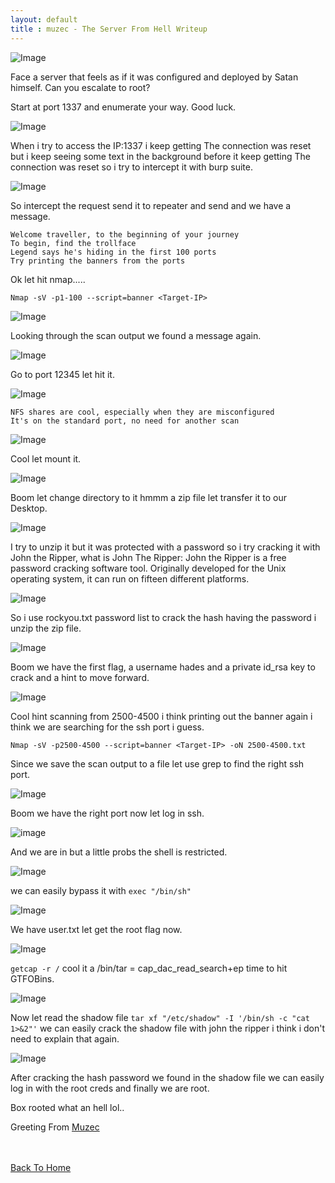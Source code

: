 ```yaml
---
layout: default
title : muzec - The Server From Hell Writeup
---
```


![Image](https://imgur.com/ns4BoqH.png)

Face a server that feels as if it was configured and deployed by Satan himself. Can you escalate to root?

Start at port 1337 and enumerate your way.
Good luck.

![Image](https://imgur.com/5HCQWyE.png)

When i try to access the IP:1337 i keep getting The connection was reset but i keep seeing some text in the background before it keep getting The connection was reset so i try to intercept it with burp suite.

![Image](https://imgur.com/w64iBM8.png)

So intercept the request send it to repeater and send and we have a message.

```
Welcome traveller, to the beginning of your journey
To begin, find the trollface
Legend says he's hiding in the first 100 ports
Try printing the banners from the ports
```

Ok let hit nmap.....

```Nmap -sV -p1-100 --script=banner <Target-IP>```

![Image](https://imgur.com/H9yb4gC.png)

Looking through the scan output we found a message again.

![Image](https://imgur.com/N6sYErS.png)

Go to port 12345 let hit it.

![Image](https://imgur.com/xIUMtU2.png)

```
NFS shares are cool, especially when they are misconfigured
It's on the standard port, no need for another scan
```
![Image](https://imgur.com/E9o4oQX.png)

Cool let mount it.

![Image](https://imgur.com/FtM1mhY.png)

Boom let change directory to it hmmm a zip file let transfer it to our Desktop.

![Image](https://imgur.com/l5KFSa7.png)

I try to unzip it but it was protected with a password so i try cracking it with John the Ripper, what is John The Ripper: John the Ripper is a free password cracking software tool. Originally developed for the Unix operating system, it can run on fifteen different platforms. 

![Image](https://imgur.com/LjxEHMf.png)

So i use rockyou.txt password list to crack the hash having the password i unzip the zip file.

![Image](https://imgur.com/UPKtfFZ.png)

Boom we have the first flag, a username hades and a private id_rsa key to crack and a hint to move forward.

![Image](https://imgur.com/Z33pkwi.png)

Cool hint scanning from 2500-4500 i think printing out the banner again i think we are searching for the ssh port i guess.

```Nmap -sV -p2500-4500 --script=banner <Target-IP> -oN 2500-4500.txt```

Since we save the scan output to a file let use grep to find the right ssh port.

![Image](https://imgur.com/4kpsT1L.png)

Boom we have the right port now let log in ssh.

![image](https://imgur.com/pSBP8ja.png)

And we are in but a little probs the shell is restricted.

![Image](https://imgur.com/96lhZYj.png)

we can easily bypass it with ```exec "/bin/sh"```

![Image](https://imgur.com/CEIp4iM.png)

We have user.txt let get the root flag now.

![Image](https://imgur.com/twGT7OB.png)

```getcap -r /``` cool it a /bin/tar = cap_dac_read_search+ep time to hit GTFOBins.

![Image](https://imgur.com/8KDmNpx.png)

Now let read the shadow file ```tar xf "/etc/shadow" -I '/bin/sh -c "cat 1>&2"'``` we can easily crack the shadow file with john the ripper i think i don't need to explain that again.

![Image](https://imgur.com/ZB2j67K.png)

After cracking the hash password we found in the shadow file we can easily log in with the root creds and finally we are root.

Box rooted what an hell lol..

Greeting From [Muzec](https://twitter.com/muzec_saminu)

<br> <br>
[Back To Home](../index.md)
<br>
